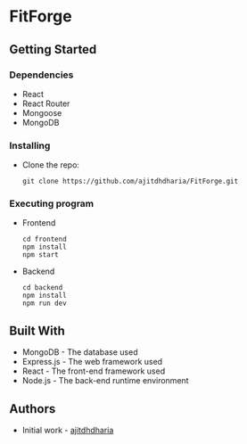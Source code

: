 
# FitForge

## Getting Started

### Dependencies

- React
- React Router
- Mongoose
- MongoDB

### Installing
- Clone the repo:
  ```
  git clone https://github.com/ajitdhdharia/FitForge.git
  ```

### Executing program

- Frontend
  ```
  cd frontend
  npm install
  npm start
  ```
- Backend
  ```
  cd backend
  npm install
  npm run dev
  ```

## Built With

- MongoDB - The database used
- Express.js - The web framework used
- React - The front-end framework used
- Node.js - The back-end runtime environment

## Authors

- Initial work - [ajitdhdharia](https://github.com/ajitdhdharia)
